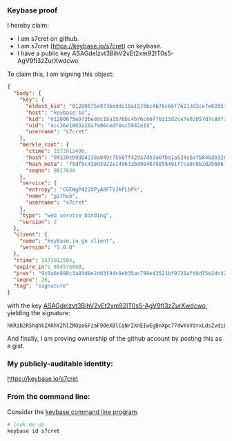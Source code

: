 ### Keybase proof

I hereby claim:

  * I am s7cret on github.
  * I am s7cret (https://keybase.io/s7cret) on keybase.
  * I have a public key ASAGdelzvt3BihV2vEt2xm92IT0s5-AgV9fI3zZurXwdcwo

To claim this, I am signing this object:

```json
{
  "body": {
    "key": {
      "eldest_kid": "01200675e973beddc18a1576bc4b76c66f76213d2ce7e02057d7c8df366ead7c1d730a",
      "host": "keybase.io",
      "kid": "01200675e973beddc18a1576bc4b76c66f76213d2ce7e02057d7c8df366ead7c1d730a",
      "uid": "4cc36e1003a19a7e06cedf0ac5042e19",
      "username": "s7cret"
    },
    "merkle_root": {
      "ctime": 1573912496,
      "hash": "04320cb9dd4238a049c75507f42da7db3a6fbe1a524c6afb846db326eebe8d8c57235e91fe1159afe875da67c5db0d5a9ab78b8c6cef57c845dcb1c879db86d2",
      "hash_meta": "f5df5c438d3922e140632bd90407d856491f7ca8c0b2d2b606fa2e86e1d1d137",
      "seqno": 9817638
    },
    "service": {
      "entropy": "CGEWgP422XPyA8FTVJkPLbPk",
      "name": "github",
      "username": "s7cret"
    },
    "type": "web_service_binding",
    "version": 2
  },
  "client": {
    "name": "keybase.io go client",
    "version": "5.0.0"
  },
  "ctime": 1573912503,
  "expire_in": 504576000,
  "prev": "9c0a6e888c3a03d8e2dd3f94c9eb35ac799e43521bf9725afd4d75e2dc420f43",
  "seqno": 26,
  "tag": "signature"
}
```

with the key [ASAGdelzvt3BihV2vEt2xm92IT0s5-AgV9fI3zZurXwdcwo](https://keybase.io/s7cret), yielding the signature:

```
hKRib2R5hqhkZXRhY2hlZMOpaGFzaF90eXBlCqNrZXnEIwEgBnXpc77dwYoVdrxLdsZvdiE9LOfgIFfXyN82bq18HXMKp3BheWxvYWTESpcCGsQgnApuiIw6A9ji3T+Uyes1rHmeQ1Ib+XJa/U114txCD0PEIEf9TPtIgaB1XP90mv/bsW3VS99Xy88giqK3AreaG+oHAgHCo3NpZ8RAU8QJhe5IIFyjprma/04vVru2UCSVIdvGZnwUZBs2ojb9AwL0fUvAiAh8xyYUgVtILApuQfJrb0DZZFslc1Y+C6hzaWdfdHlwZSCkaGFzaIKkdHlwZQildmFsdWXEIItKI3RY7Q7cdfqxx+xjl1S26EA2dJRilksbUFwmfjJKo3RhZ80CAqd2ZXJzaW9uAQ==

```

And finally, I am proving ownership of the github account by posting this as a gist.

### My publicly-auditable identity:

https://keybase.io/s7cret

### From the command line:

Consider the [keybase command line program](https://keybase.io/download).

```bash
# look me up
keybase id s7cret
```
